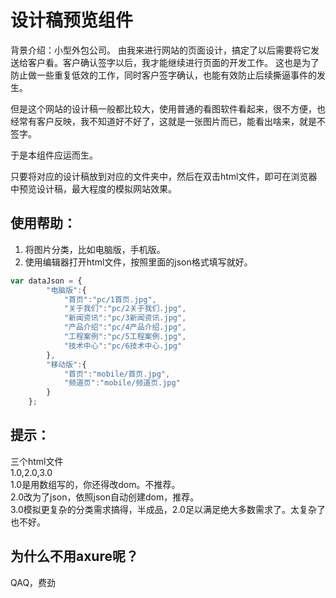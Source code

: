 # 设计稿预览组件

背景介绍：小型外包公司。
由我来进行网站的页面设计，搞定了以后需要将它发送给客户看。客户确认签字以后，我才能继续进行页面的开发工作。
这也是为了防止做一些重复低效的工作，同时客户签字确认，也能有效防止后续撕逼事件的发生。

但是这个网站的设计稿一般都比较大，使用普通的看图软件看起来，很不方便，也经常有客户反映，我不知道好不好了，这就是一张图片而已，能看出啥来，就是不签字。

于是本组件应运而生。

只要将对应的设计稿放到对应的文件夹中，然后在双击html文件，即可在浏览器中预览设计稿，最大程度的模拟网站效果。

## 使用帮助：
1. 将图片分类，比如电脑版，手机版。
2. 使用编辑器打开html文件，按照里面的json格式填写就好。

```javascript
var dataJson = {
        "电脑版":{
            "首页":"pc/1首页.jpg",
            "关于我们":"pc/2关于我们.jpg",
            "新闻资讯":"pc/3新闻资讯.jpg",
            "产品介绍":"pc/4产品介绍.jpg",
            "工程案例":"pc/5工程案例.jpg",
            "技术中心":"pc/6技术中心.jpg"
        },
        "移动版":{
            "首页":"mobile/首页.jpg",
            "频道页":"mobile/频道页.jpg"
        }
    };
```

## 提示：
三个html文件<br/>
1.0,2.0,3.0<br/>
1.0是用数组写的，你还得改dom。不推荐。<br/>
2.0改为了json，依照json自动创建dom，推荐。 <br/>
3.0模拟更复杂的分类需求搞得，半成品，2.0足以满足绝大多数需求了。太复杂了也不好。

## 为什么不用axure呢？
QAQ，费劲